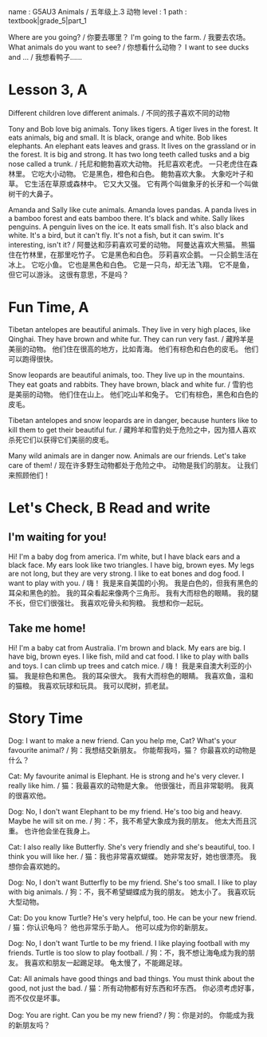 name : G5AU3 Animals / 五年级上.3 动物
level : 1
path : textbook|grade_5|part_1

Where are you going? / 你要去哪里？
I'm going to the farm. / 我要去农场。
What animals do you want to see? / 你想看什么动物？
I want to see ducks and ... / 我想看鸭子......

# Lesson 3, A

Different children love different animals. / 不同的孩子喜欢不同的动物 

Tony and Bob love big animals. Tony likes tigers. A tiger lives in the forest. It eats animals, big and small. It is black, orange and white. Bob likes elephants. An elephant eats leaves and grass. It lives on the grassland or in the forest. It is big and strong. It has two long teeth called tusks and a big nose called a trunk. / 托尼和鲍勃喜欢大动物。 托尼喜欢老虎。 一只老虎住在森林里。 它吃大小动物。 它是黑色，橙色和白色。 鲍勃喜欢大象。 大象吃叶子和草。 它生活在草原或森林中。 它又大又强。 它有两个叫做象牙的长牙和一个叫做树干的大鼻子。

Amanda and Sally like cute animals. Amanda loves pandas. A panda lives in a bamboo forest and eats bamboo there. It's black and white. Sally likes penguins. A penguin lives on the ice. It eats small fish. It's also black and white. It's a bird, but it can't fly. It's not a fish, but it can swim. It's interesting, isn't it? / 阿曼达和莎莉喜欢可爱的动物。 阿曼达喜欢大熊猫。 熊猫住在竹林里，在那里吃竹子。 它是黑色和白色。 莎莉喜欢企鹅。 一只企鹅生活在冰上。 它吃小鱼。 它也是黑色和白色。 它是一只鸟，却无法飞翔。 它不是鱼，但它可以游泳。 这很有意思，不是吗？

# Fun Time, A

Tibetan antelopes are beautiful animals. They live in very high places, like Qinghai. They have brown and white fur. They can run very fast. / 藏羚羊是美丽的动物。 他们住在很高的地方，比如青海。 他们有棕色和白色的皮毛。 他们可以跑得很快。

Snow leopards are beautiful animals, too. They live up in the mountains. They eat goats and rabbits. They have brown, black and white fur. / 雪豹也是美丽的动物。 他们住在山上。 他们吃山羊和兔子。 它们有棕色，黑色和白色的皮毛。

Tibetan antelopes and snow leopards are in danger, because hunters like to kill them to get their beautiful fur. / 藏羚羊和雪豹处于危险之中，因为猎人喜欢杀死它们以获得它们美丽的皮毛。

Many wild animals are in danger now. Animals are our friends. Let's take care of them! / 现在许多野生动物都处于危险之中。 动物是我们的朋友。 让我们来照顾他们！

# Let's Check, B Read and write

## I'm waiting for you!

Hi! I'm a baby dog from america. I'm white, but I have black ears and a black face. My ears look like two triangles. I have big, brown eyes. My legs are not long, but they are very strong. I like to eat bones and dog food. I want to play with you. / 嗨！ 我是来自美国的小狗。 我是白色的，但我有黑色的耳朵和黑色的脸。 我的耳朵看起来像两个三角形。 我有大而棕色的眼睛。 我的腿不长，但它们很强壮。 我喜欢吃骨头和狗粮。 我想和你一起玩。

## Take me home!

Hi! I'm a baby cat from Australia. I'm brown and black. My ears are big. I have big, brown eyes. I like fish, mild and cat food. I like to play with balls and toys. I can climb up trees and catch mice. / 嗨！ 我是来自澳大利亚的小猫。 我是棕色和黑色。 我的耳朵很大。 我有大而棕色的眼睛。 我喜欢鱼，温和的猫粮。 我喜欢玩球和玩具。 我可以爬树，抓老鼠。

# Story Time 

Dog: I want to make a new friend. Can you help me, Cat? What's your favourite animal? / 狗：我想结交新朋友。 你能帮我吗，猫？ 你最喜欢的动物是什么？

Cat: My favourite animal is Elephant. He is strong and he's very clever. I really like him. / 猫：我最喜欢的动物是大象。 他很强壮，而且非常聪明。 我真的很喜欢他。

Dog: No, I don't want Elephant to be my friend. He's too big and heavy. Maybe he will sit on me. / 狗：不，我不希望大象成为我的朋友。 他太大而且沉重。 也许他会坐在我身上。

Cat: I also really like Butterfly. She's very friendly and she's beautiful, too. I think you will like her. / 猫：我也非常喜欢蝴蝶。 她非常友好，她也很漂亮。 我想你会喜欢她的。

Dog: No, I don't want Butterfly to be my friend. She's too small. I like to play with big animals. / 狗：不，我不希望蝴蝶成为我的朋友。 她太小了。 我喜欢玩大型动物。

Cat: Do you know Turtle? He's very helpful, too. He can be your new friend. / 猫：你认识龟吗？ 他也非常乐于助人。 他可以成为你的新朋友。

Dog: No, I don't want Turtle to be my friend. I like playing football with my friends. Turtle is too slow to play football. / 狗：不，我不想让海龟成为我的朋友。 我喜欢和朋友一起踢足球。 龟太慢了，不能踢足球。

Cat: All animals have good things and bad things. You must think about the good, not just the bad. / 猫：所有动物都有好东西和坏东西。 你必须考虑好事，而不仅仅是坏事。

Dog: You are right. Can you be my new friend? / 狗：你是对的。 你能成为我的新朋友吗？
